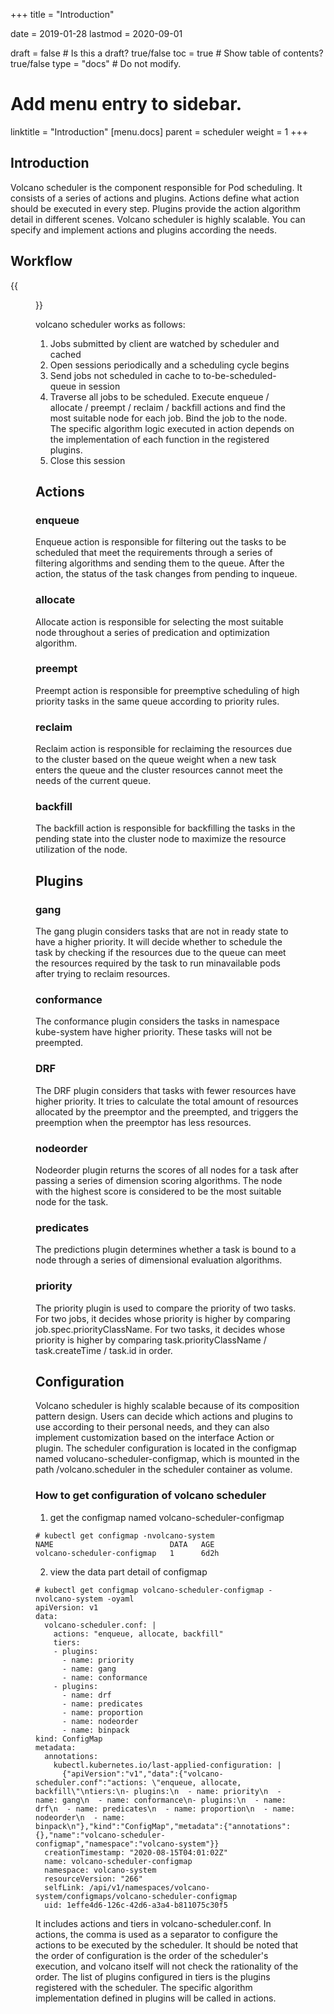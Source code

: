 +++
title = "Introduction"


date = 2019-01-28
lastmod = 2020-09-01

draft = false  # Is this a draft? true/false
toc = true  # Show table of contents? true/false
type = "docs"  # Do not modify.

# Add menu entry to sidebar.
linktitle = "Introduction"
[menu.docs]
  parent = scheduler
  weight = 1
+++

## Introduction
Volcano scheduler is the component responsible for Pod scheduling. It consists of a series of actions and plugins. Actions
define what action should be executed in every step. Plugins provide the action algorithm detail in different scenes.
Volcano scheduler is highly scalable. You can specify and implement actions and plugins according the needs.
## Workflow
{{<figure library="1" src="scheduler.PNG" title="volcano scheduler workflow">}}


volcano scheduler works as follows:
1. Jobs submitted by client are watched by scheduler and cached
2. Open sessions periodically and a scheduling cycle begins
3. Send jobs not scheduled in cache to to-be-scheduled-queue in session
4. Traverse all jobs to be scheduled. Execute enqueue / allocate / preempt / reclaim / backfill actions and find the most
suitable node for each job. Bind the job to the node. The specific algorithm logic executed in action depends on the 
implementation of each function in the registered plugins.
5. Close this session
## Actions
### enqueue
Enqueue action is responsible for filtering out the tasks to be scheduled that meet the requirements through a series of 
filtering algorithms and sending them to the queue. After the action, the status of the task changes from pending to inqueue. 
### allocate
Allocate action is responsible for selecting the most suitable node throughout a series of predication and optimization 
algorithm. 
### preempt
Preempt action is responsible for preemptive scheduling of high priority tasks in the same queue according to priority rules. 
### reclaim
Reclaim action is responsible for reclaiming the resources due to the cluster based on the queue weight when a new task 
enters the queue and the cluster resources cannot meet the needs of the current queue.
### backfill
The backfill action is responsible for backfilling the tasks in the pending state into the cluster node to maximize the 
resource utilization of the node.
## Plugins
### gang
The gang plugin considers tasks that are not in ready state to have a higher priority. It will decide whether to schedule 
the task by checking if the resources due to the queue can meet the resources required by the task to run minavailable 
pods after trying to reclaim resources.
### conformance
The conformance plugin considers the tasks in namespace kube-system have higher priority. These tasks will not be preempted.
### DRF
The DRF plugin considers that tasks with fewer resources have higher priority. It tries to calculate the total amount of 
resources allocated by the preemptor and the preempted, and triggers the preemption when the preemptor has less resources.
### nodeorder
Nodeorder plugin returns the scores of all nodes for a task after passing a series of dimension scoring algorithms. The 
node with the highest score is considered to be the most suitable node for the task.
### predicates
The predictions plugin determines whether a task is bound to a node through a series of dimensional evaluation algorithms.
### priority
The priority plugin is used to compare the priority of two tasks. For two jobs, it decides whose priority is higher by 
comparing job.spec.priorityClassName. For two tasks, it decides whose priority is higher by comparing task.priorityClassName
/ task.createTime / task.id in order.
## Configuration
Volcano scheduler is highly scalable because of its composition pattern design. Users can decide which actions and plugins 
to use according to their personal needs, and they can also implement customization based on the interface Action or plugin. 
The scheduler configuration is located in the configmap named volucano-scheduler-configmap, which is mounted in the path
/volcano.scheduler in the scheduler container as volume.
### How to get configuration of volcano scheduler
1. get the configmap named volcano-scheduler-configmap
```
# kubectl get configmap -nvolcano-system
NAME                          DATA   AGE
volcano-scheduler-configmap   1      6d2h
```
2. view the data part detail of configmap
```
# kubectl get configmap volcano-scheduler-configmap -nvolcano-system -oyaml
apiVersion: v1
data:
  volcano-scheduler.conf: |
    actions: "enqueue, allocate, backfill"
    tiers:
    - plugins:
      - name: priority
      - name: gang
      - name: conformance
    - plugins:
      - name: drf
      - name: predicates
      - name: proportion
      - name: nodeorder
      - name: binpack
kind: ConfigMap
metadata:
  annotations:
    kubectl.kubernetes.io/last-applied-configuration: |
      {"apiVersion":"v1","data":{"volcano-scheduler.conf":"actions: \"enqueue, allocate, backfill\"\ntiers:\n- plugins:\n  - name: priority\n  - name: gang\n  - name: conformance\n- plugins:\n  - name: drf\n  - name: predicates\n  - name: proportion\n  - name: nodeorder\n  - name: binpack\n"},"kind":"ConfigMap","metadata":{"annotations":{},"name":"volcano-scheduler-configmap","namespace":"volcano-system"}}
  creationTimestamp: "2020-08-15T04:01:02Z"
  name: volcano-scheduler-configmap
  namespace: volcano-system
  resourceVersion: "266"
  selfLink: /api/v1/namespaces/volcano-system/configmaps/volcano-scheduler-configmap
  uid: 1effe4d6-126c-42d6-a3a4-b811075c30f5
```
It includes actions and tiers in volcano-scheduler.conf. In actions, the comma is used as a separator to configure the 
actions to be executed by the scheduler. It should be noted that the order of configuration is the order of the scheduler's 
execution, and volcano itself will not check the rationality of the order. The list of plugins configured in tiers is the 
plugins registered with the scheduler. The specific algorithm implementation defined in plugins will be called in actions.